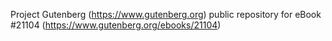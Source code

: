 Project Gutenberg (https://www.gutenberg.org) public repository for eBook #21104 (https://www.gutenberg.org/ebooks/21104)
